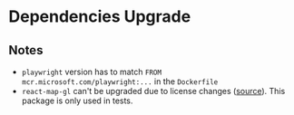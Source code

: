 # Dependencies Upgrade

## Notes

- `playwright` version has to match `FROM mcr.microsoft.com/playwright:...` in the `Dockerfile`
- `react-map-gl` can't be upgraded due to license changes ([source](https://github.com/visgl/react-map-gl/blob/v6.0.0/docs/get-started/mapbox-tokens.md)). This package is only used in tests.
